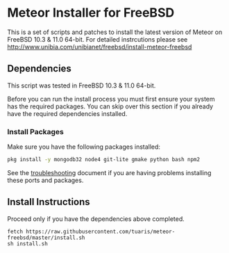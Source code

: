 # Meteor Installer for FreeBSD

This is a set of scripts and patches to install the latest version of Meteor on FreeBSD 10.3 & 11.0 64-bit.  For detailed instrcutions please see http://www.unibia.com/unibianet/freebsd/install-meteor-freebsd

## Dependencies

This script was tested in FreeBSD 10.3 & 11.0 64-bit.

Before you can run the install process you must first ensure your system has the required packages.  You can skip over this section if you already have the required dependencies installed.

### Install Packages

Make sure you have the following packages installed:

```sh
pkg install -y mongodb32 node4 git-lite gmake python bash npm2
```

See the [troubleshooting](TROUBLESHOOTING.md) document if you are having problems installing these ports and packages.

## Install Instructions

Proceed only if you have the dependencies above completed.

```
fetch https://raw.githubusercontent.com/tuaris/meteor-freebsd/master/install.sh
sh install.sh
```
